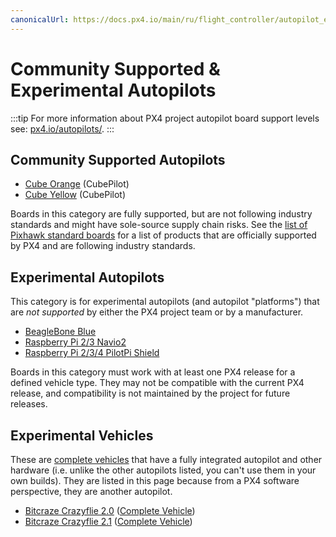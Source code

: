 ```yaml
---
canonicalUrl: https://docs.px4.io/main/ru/flight_controller/autopilot_experimental
---
```


# Community Supported & Experimental Autopilots

:::tip
For more information about PX4 project autopilot board support levels see: [px4.io/autopilots/](https://px4.io/autopilots/).
:::

## Community Supported Autopilots

- [Cube Orange](../flight_controller/cubepilot_cube_orange.md) (CubePilot)
- [Cube Yellow](../flight_controller/cubepilot_cube_yellow.md) (CubePilot)

Boards in this category are fully supported, but are not following industry standards and might have sole-source supply chain risks. See the [list of Pixhawk standard boards](../flight_controller/autopilot_pixhawk_standard.md) for a list of products that are officially supported by PX4 and are following industry standards.

## Experimental Autopilots

This category is for experimental autopilots (and autopilot "platforms") that are *not supported* by either the PX4 project team or by a manufacturer.

- [BeagleBone Blue](../flight_controller/beaglebone_blue.md)
- [Raspberry Pi 2/3 Navio2](../flight_controller/raspberry_pi_navio2.md)
- [Raspberry Pi 2/3/4 PilotPi Shield](../flight_controller/raspberry_pi_pilotpi.md)

Boards in this category must work with at least one PX4 release for a defined vehicle type. They may not be compatible with the current PX4 release, and compatibility is not maintained by the project for future releases.

## Experimental Vehicles

These are [complete vehicles](../complete_vehicles/README.md) that have a fully integrated autopilot and other hardware (i.e. unlike the other autopilots listed, you can't use them in your own builds). They are listed in this page because from a PX4 software perspective, they are another autopilot.
- [Bitcraze Crazyflie 2.0](../complete_vehicles/crazyflie2.md) ([Complete Vehicle](../complete_vehicles/README.md))
- [Bitcraze Crazyflie 2.1](../complete_vehicles/crazyflie21.md) ([Complete Vehicle](../complete_vehicles/README.md))
